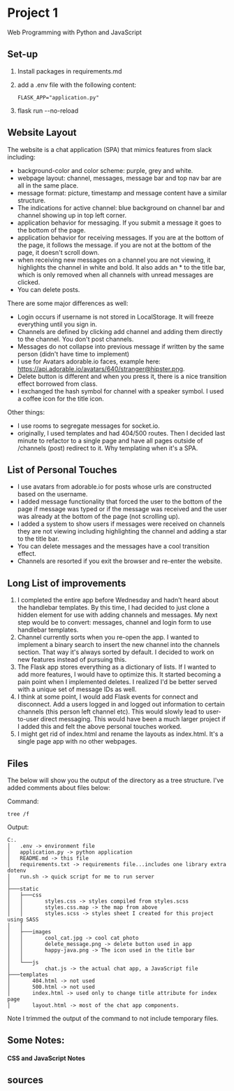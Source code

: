 # Project 1

Web Programming with Python and JavaScript

## Set-up

1. Install packages in requirements.md
2. add a .env file with the following content:

    ```
    FLASK_APP="application.py"
    ```

3. flask run --no-reload

## Website Layout

The website is a chat application (SPA) that mimics features from slack including:
* background-color and color scheme: purple, grey and white.
* webpage layout: channel, messages, message bar and top nav bar are all in the same place.
* message format: picture, timestamp and message content have a similar structure.
* The indications for active channel: blue background on channel bar and channel showing up in top left
corner.
* application behavior for messaging.  If you submit a message it goes to the bottom of the page.
* application behavior for receiving messages.  If you are at the bottom of the page, it follows the message.
if you are not at the bottom of the page, it doesn't scroll down.
* when receiving new messages on a channel you are not viewing, it highlights the channel in white and bold.
It also adds an * to the title bar, which is only removed when all channels with unread messages are clicked. 
* You can delete posts.

There are some major differences as well:
* Login occurs if username is not stored in LocalStorage.  It will freeze everything until you sign in.
* Channels are defined by clicking add channel and adding them directly to the channel.  You don't post channels.
* Messages do not collapse into previous message if written by the same person (didn't have time to implement)
* I use for Avatars adorable.io faces, example here: https://api.adorable.io/avatars/640/stranger@hipster.png.
* Delete button is different and when you press it, there is a nice transition effect borrowed from class.
* I exchanged the hash symbol for channel with a speaker symbol.  I used a coffee icon for the title icon.

Other things:
* I use rooms to segregate messages for socket.io.
* originally, I used templates and had 404/500 routes.  Then I decided last minute to refactor to a single page
and have all pages outside of /channels (post) redirect to it.  Why templating when it's a SPA.

## List of Personal Touches
* I use avatars from adorable.io for posts whose urls are constructed based on the username.
* I added message functionality that forced the user to the bottom of the page if message was typed or 
if the message was received and the user was already at the bottom of the page (not scrolling up).
* I added a system to show users if messages were received on channels they are not viewing including
highlighting the channel and adding a star to the title bar.
* You can delete messages and the messages have a cool transition effect.
* Channels are resorted if you exit the browser and re-enter the website.

## Long List of improvements

1. I completed the entire app before Wednesday and hadn't heard about the handlebar templates.  By this time,
I had decided to just clone a hidden element for use with adding channels and messages.  My next step would
be to convert: messages, channel and login form to use handlebar templates.
2. Channel currently sorts when you re-open the app.  I wanted to implement a binary search to insert the new
channel into the channels section.  That way it's always sorted by default.  I decided to work on new features
instead of pursuing this.
3. The Flask app stores everything as a dictionary of lists.  If I wanted to add more features, I would have to
optimize this.  It started becoming a pain point when I implemented deletes.  I realized I'd be better served with
a unique set of message IDs as well.
4. I think at some point, I would add Flask events for connect and disconnect.  Add a users logged in and 
logged out information to certain channels (this person left channel etc).  This would slowly lead to user-to-user
direct messaging.  This would have been a much larger project if I added this and felt the above personal touches
worked.
5. I might get rid of index.html and rename the layouts as  index.html.  It's a single page app with no other
webpages.

## Files 
The below will show you the output of the directory as a tree structure.  I've added comments about files below:

Command:

```tree /f```

Output:
```
C:.
│   .env -> environment file
│   application.py -> python application
│   README.md -> this file
│   requirements.txt -> requirements file...includes one library extra dotenv
│   run.sh -> quick script for me to run server
│
├───static
│   ├───css
│   │       styles.css -> styles compiled from styles.scss
│   │       styles.css.map -> the map from above
│   │       styles.scss -> styles sheet I created for this project using SASS
│   │
│   ├───images
│   │       cool_cat.jpg -> cool cat photo
│   │       delete_message.png -> delete button used in app
│   │       happy-java.png -> The icon used in the title bar
│   │
│   └───js
│           chat.js -> the actual chat app, a JavaScript file
├───templates
│       404.html -> not used
│       500.html -> not used
│       index.html -> used only to change title attribute for index page
│       layout.html -> most of the chat app components.

```

Note I trimmed the output of the command to not include temporary files.




## Some Notes:

#### CSS and JavaScript Notes

## sources
